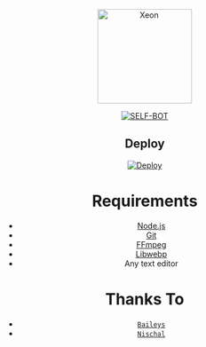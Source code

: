 <div align="center">
<img src="https://i.ibb.co/VC5Dk40/NishiV2.jpg?format=jpg&name=900x900" alt="Xeon" width="170" />

<p align="center">
<a href="##"><img title="SELF-BOT" src="https://img.shields.io/static/v1?label=Language&message=English&color=blue"></a>
</p>

## Deploy

[![Deploy](https://www.herokucdn.com/deploy/button.svg)](https://heroku.com/deploy?template=https://github.com/NischalRapiReddy/Nishibot-v3-Final-Build/)

# Requirements
* [Node.js](https://nodejs.org/en/)
* [Git](https://git-scm.com/downloads)
* [FFmpeg](https://github.com/BtbN/FFmpeg-Builds/releases/download/autobuild-2020-12-08-13-03/ffmpeg-n4.3.1-26-gca55240b8c-win64-gpl-4.3.zip)
* [Libwebp](https://developers.google.com/speed/webp/download)
* Any text editor

# Thanks To
* [`Baileys`](https://github.com/adiwajshing/Baileys)
* [`Nischal`](https://github.com/NischalRapiReddy/)
